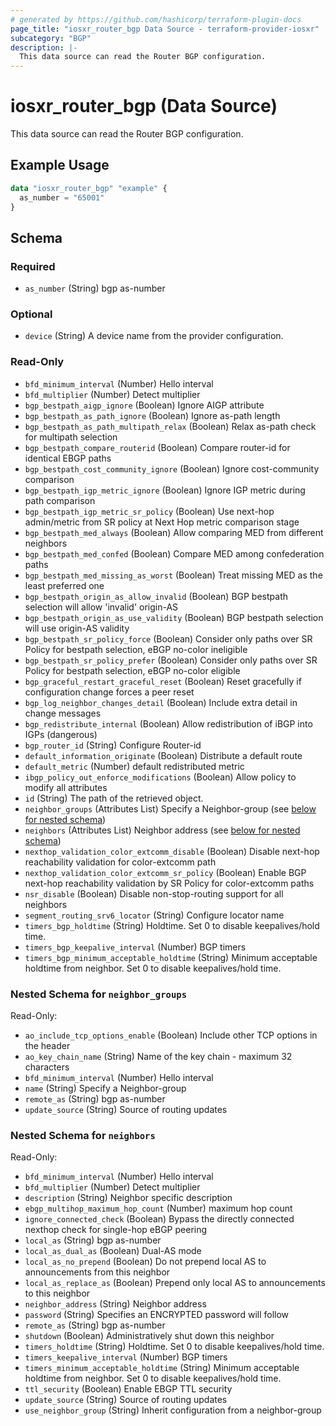 ```yaml
---
# generated by https://github.com/hashicorp/terraform-plugin-docs
page_title: "iosxr_router_bgp Data Source - terraform-provider-iosxr"
subcategory: "BGP"
description: |-
  This data source can read the Router BGP configuration.
---
```


# iosxr_router_bgp (Data Source)

This data source can read the Router BGP configuration.

## Example Usage

```terraform
data "iosxr_router_bgp" "example" {
  as_number = "65001"
}
```

<!-- schema generated by tfplugindocs -->
## Schema

### Required

- `as_number` (String) bgp as-number

### Optional

- `device` (String) A device name from the provider configuration.

### Read-Only

- `bfd_minimum_interval` (Number) Hello interval
- `bfd_multiplier` (Number) Detect multiplier
- `bgp_bestpath_aigp_ignore` (Boolean) Ignore AIGP attribute
- `bgp_bestpath_as_path_ignore` (Boolean) Ignore as-path length
- `bgp_bestpath_as_path_multipath_relax` (Boolean) Relax as-path check for multipath selection
- `bgp_bestpath_compare_routerid` (Boolean) Compare router-id for identical EBGP paths
- `bgp_bestpath_cost_community_ignore` (Boolean) Ignore cost-community comparison
- `bgp_bestpath_igp_metric_ignore` (Boolean) Ignore IGP metric during path comparison
- `bgp_bestpath_igp_metric_sr_policy` (Boolean) Use next-hop admin/metric from SR policy at Next Hop metric comparison stage
- `bgp_bestpath_med_always` (Boolean) Allow comparing MED from different neighbors
- `bgp_bestpath_med_confed` (Boolean) Compare MED among confederation paths
- `bgp_bestpath_med_missing_as_worst` (Boolean) Treat missing MED as the least preferred one
- `bgp_bestpath_origin_as_allow_invalid` (Boolean) BGP bestpath selection will allow 'invalid' origin-AS
- `bgp_bestpath_origin_as_use_validity` (Boolean) BGP bestpath selection will use origin-AS validity
- `bgp_bestpath_sr_policy_force` (Boolean) Consider only paths over SR Policy for bestpath selection, eBGP no-color ineligible
- `bgp_bestpath_sr_policy_prefer` (Boolean) Consider only paths over SR Policy for bestpath selection, eBGP no-color eligible
- `bgp_graceful_restart_graceful_reset` (Boolean) Reset gracefully if configuration change forces a peer reset
- `bgp_log_neighbor_changes_detail` (Boolean) Include extra detail in change messages
- `bgp_redistribute_internal` (Boolean) Allow redistribution of iBGP into IGPs (dangerous)
- `bgp_router_id` (String) Configure Router-id
- `default_information_originate` (Boolean) Distribute a default route
- `default_metric` (Number) default redistributed metric
- `ibgp_policy_out_enforce_modifications` (Boolean) Allow policy to modify all attributes
- `id` (String) The path of the retrieved object.
- `neighbor_groups` (Attributes List) Specify a Neighbor-group (see [below for nested schema](#nestedatt--neighbor_groups))
- `neighbors` (Attributes List) Neighbor address (see [below for nested schema](#nestedatt--neighbors))
- `nexthop_validation_color_extcomm_disable` (Boolean) Disable next-hop reachability validation for color-extcomm path
- `nexthop_validation_color_extcomm_sr_policy` (Boolean) Enable BGP next-hop reachability validation by SR Policy for color-extcomm paths
- `nsr_disable` (Boolean) Disable non-stop-routing support for all neighbors
- `segment_routing_srv6_locator` (String) Configure locator name
- `timers_bgp_holdtime` (String) Holdtime. Set 0 to disable keepalives/hold time.
- `timers_bgp_keepalive_interval` (Number) BGP timers
- `timers_bgp_minimum_acceptable_holdtime` (String) Minimum acceptable holdtime from neighbor. Set 0 to disable keepalives/hold time.

<a id="nestedatt--neighbor_groups"></a>
### Nested Schema for `neighbor_groups`

Read-Only:

- `ao_include_tcp_options_enable` (Boolean) Include other TCP options in the header
- `ao_key_chain_name` (String) Name of the key chain - maximum 32 characters
- `bfd_minimum_interval` (Number) Hello interval
- `name` (String) Specify a Neighbor-group
- `remote_as` (String) bgp as-number
- `update_source` (String) Source of routing updates


<a id="nestedatt--neighbors"></a>
### Nested Schema for `neighbors`

Read-Only:

- `bfd_minimum_interval` (Number) Hello interval
- `bfd_multiplier` (Number) Detect multiplier
- `description` (String) Neighbor specific description
- `ebgp_multihop_maximum_hop_count` (Number) maximum hop count
- `ignore_connected_check` (Boolean) Bypass the directly connected nexthop check for single-hop eBGP peering
- `local_as` (String) bgp as-number
- `local_as_dual_as` (Boolean) Dual-AS mode
- `local_as_no_prepend` (Boolean) Do not prepend local AS to announcements from this neighbor
- `local_as_replace_as` (Boolean) Prepend only local AS to announcements to this neighbor
- `neighbor_address` (String) Neighbor address
- `password` (String) Specifies an ENCRYPTED password will follow
- `remote_as` (String) bgp as-number
- `shutdown` (Boolean) Administratively shut down this neighbor
- `timers_holdtime` (String) Holdtime. Set 0 to disable keepalives/hold time.
- `timers_keepalive_interval` (Number) BGP timers
- `timers_minimum_acceptable_holdtime` (String) Minimum acceptable holdtime from neighbor. Set 0 to disable keepalives/hold time.
- `ttl_security` (Boolean) Enable EBGP TTL security
- `update_source` (String) Source of routing updates
- `use_neighbor_group` (String) Inherit configuration from a neighbor-group
